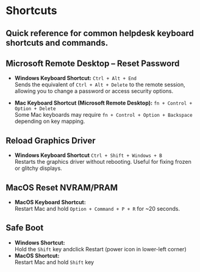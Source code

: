 # Shortcuts

Quick reference for common helpdesk keyboard shortcuts and commands.
---

## Microsoft Remote Desktop – Reset Password

- **Windows Keyboard Shortcut:** `Ctrl + Alt + End`  
  Sends the equivalent of `Ctrl + Alt + Delete` to the remote session, allowing you to change a password or access security options.
  
- **Mac Keyboard Shortcut (Microsoft Remote Desktop):** `fn + Control + Option + Delete`  
  Some Mac keyboards may require `fn + Control + Option + Backspace` depending on key mapping.

## Reload Graphics Driver
- **Windows Keyboard Shortcut** `Ctrl + Shift + Windows + B`  
  Restarts the graphics driver without rebooting. Useful for fixing frozen or glitchy displays.

## MacOS Reset NVRAM/PRAM
- **MacOS Keyboard Shortcut:**  
  Restart Mac and hold `Option + Command + P + R` for ~20 seconds.

## Safe Boot
- **Windows Shortcut:**  
  Hold the `Shift` key andclick Restart (power icon in lower-left corner)
- **MacOS Shortcut:**  
  Restart Mac and hold `Shift` key
